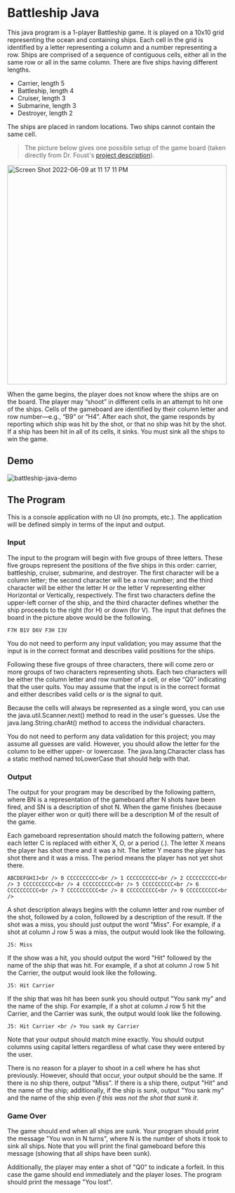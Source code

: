 # Battleship Java
This java program is a 1-player Battleship game. It is played on a 10x10 grid representing the ocean and containing ships. Each cell in the grid is identified by a letter representing a column and a number representing a row. Ships are comprised of a sequence of contiguous cells, either all in the same row or all in the same column. There are five ships having different lengths.

- Carrier, length 5
- Battleship, length 4
- Cruiser, length 3
- Submarine, length 3
- Destroyer, length 2

The ships are placed in random locations. Two ships cannot contain the same cell.

>The picture below gives one possible setup of the game board (taken directly from Dr. Foust's [project description](https://cs.harding.edu/gfoust/classes/comp3450/project05.html)).

<img width="500" alt="Screen Shot 2022-06-09 at 11 17 11 PM" src="https://user-images.githubusercontent.com/83131937/172995332-9364079e-0528-49c6-8c71-434f82db2cd2.png">

When the game begins, the player does not know where the ships are on the board. The player may “shoot” in different cells in an attempt to hit one of the ships. Cells of the gameboard are identified by their column letter and row number—e.g., “B9” or “H4”. After each shot, the game responds by reporting which ship was hit by the shot, or that no ship was hit by the shot. If a ship has been hit in all of its cells, it sinks. You must sink all the ships to win the game.

## Demo
![battleship-java-demo](https://user-images.githubusercontent.com/83131937/172994940-3c7fb8b0-e766-43b2-8cc2-bee6572c6617.gif)

## The Program
This is a console application with no UI (no prompts, etc.). The application will be defined simply in terms of the input and output.

### Input
The input to the program will begin with five groups of three letters. These five groups represent the positions of the five ships in this order: carrier, battleship, cruiser, submarine, and destroyer. The first character will be a column letter; the second character will be a row number; and the third character will be either the letter H or the letter V representing either Horizontal or Vertically, respectively. The first two characters define the upper-left corner of the ship, and the third character defines whether the ship proceeds to the right (for H) or down (for V). The input that defines the board in the picture above would be the following.

``F7H B1V D6V F3H I3V``

You do not need to perform any input validation; you may assume that the input is in the correct format and describes valid positions for the ships.

Following these five groups of three characters, there will come zero or more groups of two characters representing shots. Each two characters will be either the column letter and row number of a cell, or else “Q0” indicating that the user quits. You may assume that the input is in the correct format and either describes valid cells or is the signal to quit.

Because the cells will always be represented as a single word, you can use the java.util.Scanner.next() method to read in the user's guesses. Use the java.lang.String.charAt() method to access the individual characters.

You do not need to perform any data validation for this project; you may assume all guesses are valid. However, you should allow the letter for the column to be either upper- or lowercase. The java.lang.Character class has a static method named toLowerCase that should help with that.

### Output
The output for your program may be described by the following pattern, where BN is a representation of the gameboard after N shots have been fired, and SN is a description of shot N. When the game finishes (because the player either won or quit) there will be a description M of the result of the game.

Each gameboard representation should match the following pattern, where each letter C is replaced with either X, O, or a period (.). The letter X means the player has shot there and it was a hit. The letter Y means the player has shot there and it was a miss. The period means the player has not yet shot there.

``
  ABCDEFGHIJ<br />
0 CCCCCCCCCC<br />
1 CCCCCCCCCC<br />
2 CCCCCCCCCC<br />
3 CCCCCCCCCC<br />
4 CCCCCCCCCC<br />
5 CCCCCCCCCC<br />
6 CCCCCCCCCC<br />
7 CCCCCCCCCC<br />
8 CCCCCCCCCC<br />
9 CCCCCCCCCC<br />
``

A shot description always begins with the column letter and row number of the shot, followed by a colon, followed by a description of the result. If the shot was a miss, you should just output the word "Miss". For example, if a shot at column J row 5 was a miss, the output would look like the following.

```J5: Miss```

If the show was a hit, you should output the word "Hit" followed by the name of the ship that was hit. For example, if a shot at column J row 5 hit the Carrier, the output would look like the following.

``J5: Hit Carrier``

If the ship that was hit has been sunk you should output "You sank my" and the name of the ship. For example, if a shot at column J row 5 hit the Carrier, and the Carrier was sunk, the output would look like the following.

``
J5: Hit Carrier <br />
You sank my Carrier
``

Note that your output should match mine exactly. You should output columns using capital letters regardless of what case they were entered by the user.

There is no reason for a player to shoot in a cell where he has shot previously. However, should that occur, your output should be the same. If there is no ship there, output "Miss". If there is a ship there, output "Hit" and the name of the ship; additionally, if the ship is sunk, output "You sank my" and the name of the ship even _if this was not the shot that sunk it_.

### Game Over
The game should end when all ships are sunk. Your program should print the message "You won in N turns", where N is the number of shots it took to sink all ships. Note that you will print the final gameboard before this message (showing that all ships have been sunk).

Additionally, the player may enter a shot of "Q0" to indicate a forfeit. In this case the game should end immediately and the player loses. The program should print the message "You lost".
